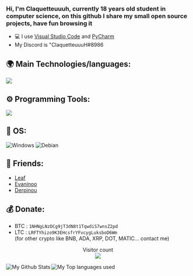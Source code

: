 ### Hi, I'm Claquetteuuuh, currently 18 years old student in computer science, on this github I share my small open source projects, have fun browsing it 

- 💻 I use [Visual Studio Code](https://code.visualstudio.com/) and [PyCharm](https://www.jetbrains.com/fr-fr/pycharm/)
-  My Discord is "ClaquetteuuuH#8986


## 🌍 Main Technologies/languages:

![](https://skillicons.dev/icons?i=html,css,js,ts,python,php,laravel,nodejs&theme=dark)
<!-- 
![JavaScript](https://img.shields.io/badge/javascript-%23323330.svg?style=for-the-badge&logo=javascript&logoColor=%23F7DF1E)
![HTML5](https://img.shields.io/badge/html5-%23E34F26.svg?style=for-the-badge&logo=html5&logoColor=white)
![CSS3](https://img.shields.io/badge/css3-%231572B6.svg?style=for-the-badge&logo=css3&logoColor=white)
![Python](https://img.shields.io/badge/Python-3776AB?style=for-the-badge&logo=python&logoColor=white)
-->

## ⚙️ Programming Tools:

  ![](https://skillicons.dev/icons?i=vscode,atom,git,postman,arduino&theme=dark)

<!--
  [<img alt="github" width="50px" src="https://raw.githubusercontent.com/coderjojo/coderjojo/master/img/github.svg"/>](https://github.com/)
  [<img alt="git" width="50px" src="https://iconape.com/wp-content/png_logo_vector/git-icon.png"/>](https://git-scm.com/)
  [<img alt="nodeJS" width="50px" src="https://cdn.iconscout.com/icon/free/png-512/node-js-1-1174935.png"/>](https://nodejs.org/en/)
  [<img alt="vscode" width="50px" src="https://i.imgur.com/A9ytwO6.png"/>](https://code.visualstudio.com/)
  [<img alt="pycharm" width="50px" src="https://i.imgur.com/Xjp0JLc.png"/>](https://www.jetbrains.com/webstorm/)
-->

## 🔧 OS:
 ![Windows](https://img.shields.io/badge/Windows-0078D6?style=for-the-badge&logo=windows&logoColor=white)
 ![Debian](https://img.shields.io/badge/Debian-A81D33?style=for-the-badge&logo=debian&logoColor=white)

## 🙂 Friends:

- [Leaf](https://github.com/areyouokevan/)
- [Evaninoo](https://github.com/evaninoo/)
- [Derpinou](https://github.com/Derpinou/)

## 💰 Donate:

- BTC : `1NHNgLNzDCg9jT3dN8t1TqwdiS7wnsZ2pd`
- LTC : `LRFTYhizo9K3EHcsfrYFvcygLuksboD6Wm`<br>
(for other crypto like BNB, ADA, XRP, DOT, MATIC... contact me)

<p align="center"> 
  Visitor count<br>
  <img src="https://profile-counter.glitch.me/ImLorio/count.svg" />
</p>

  <img align="left" alt="My Github Stats" src="https://github-readme-stats.vercel.app/api?username=ImLorio&count_private=true&show_icons=true&hide_border=true&theme=dracula" />
  <img align="left" alt="My Top languages used" src="https://github-readme-stats.vercel.app/api/top-langs/?username=ImLorio&hide_border=true&theme=dracula&langs_count=3" />
